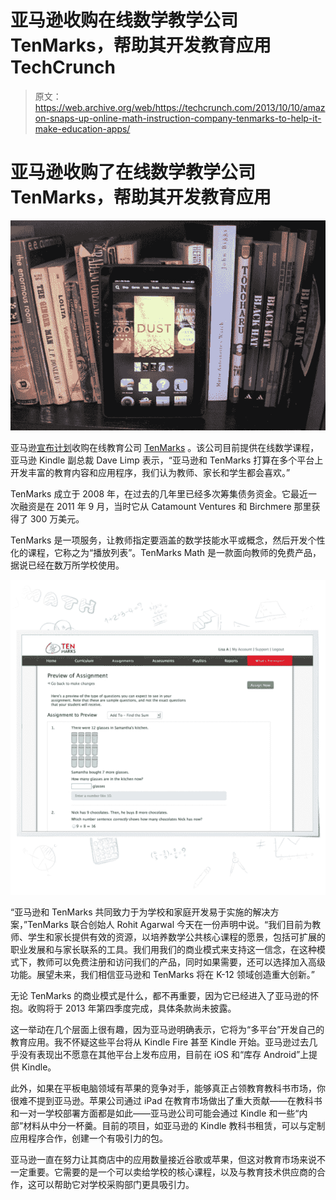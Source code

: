 # 亚马逊收购在线数学教学公司 TenMarks，帮助其开发教育应用 TechCrunch

> 原文：<https://web.archive.org/web/https://techcrunch.com/2013/10/10/amazon-snaps-up-online-math-instruction-company-tenmarks-to-help-it-make-education-apps/>

# 亚马逊收购了在线数学教学公司 TenMarks，帮助其开发教育应用

[![scaled-2270](img/a0cb1741384e75dcb717ac72968480bd.png)](https://web.archive.org/web/20230119160439/https://techcrunch.com/wp-content/uploads/2013/10/scaled-2270.jpg)

亚马逊[宣布计划](https://web.archive.org/web/20230119160439/http://phx.corporate-ir.net/phoenix.zhtml?c=176060&p=irol-newsArticle&ID=1863590&highlight=)收购在线教育公司 [TenMarks](https://web.archive.org/web/20230119160439/https://www.tenmarks.com/index.html) 。该公司目前提供在线数学课程，亚马逊 Kindle 副总裁 Dave Limp 表示，“亚马逊和 TenMarks 打算在多个平台上开发丰富的教育内容和应用程序，我们认为教师、家长和学生都会喜欢。”

TenMarks 成立于 2008 年，在过去的几年里已经多次筹集债务资金。它最近一次融资是在 2011 年 9 月，当时它从 Catamount Ventures 和 Birchmere 那里获得了 300 万美元。

TenMarks 是一项服务，让教师指定要涵盖的数学技能水平或概念，然后开发个性化的课程，它称之为“播放列表”。TenMarks Math 是一款面向教师的免费产品，据说已经在数万所学校使用。

[![demo-4](img/0c60088ce84f5bd2f31bb7527fc352c4.png)](https://web.archive.org/web/20230119160439/https://techcrunch.com/wp-content/uploads/2013/10/demo-4.jpg)

“亚马逊和 TenMarks 共同致力于为学校和家庭开发易于实施的解决方案，”TenMarks 联合创始人 Rohit Agarwal 今天在一份声明中说。“我们目前为教师、学生和家长提供有效的资源，以培养数学公共核心课程的愿景，包括可扩展的职业发展和与家长联系的工具。我们用我们的商业模式来支持这一信念，在这种模式下，教师可以免费注册和访问我们的产品，同时如果需要，还可以选择加入高级功能。展望未来，我们相信亚马逊和 TenMarks 将在 K-12 领域创造重大创新。”

无论 TenMarks 的商业模式是什么，都不再重要，因为它已经进入了亚马逊的怀抱。收购将于 2013 年第四季度完成，具体条款尚未披露。

这一举动在几个层面上很有趣，因为亚马逊明确表示，它将为“多平台”开发自己的教育应用。我不怀疑这些平台将从 Kindle Fire 甚至 Kindle 开始。亚马逊过去几乎没有表现出不愿意在其他平台上发布应用，目前在 iOS 和“库存 Android”上提供 Kindle。

此外，如果在平板电脑领域有苹果的竞争对手，能够真正占领教育教科书市场，你很难不提到亚马逊。苹果公司通过 iPad 在教育市场做出了重大贡献——在教科书和一对一学校部署方面都是如此——亚马逊公司可能会通过 Kindle 和一些“内部”材料从中分一杯羹。目前的项目，如亚马逊的 Kindle 教科书租赁，可以与定制应用程序合作，创建一个有吸引力的包。

亚马逊一直在努力让其商店中的应用数量接近谷歌或苹果，但这对教育市场来说不一定重要。它需要的是一个可以卖给学校的核心课程，以及与教育技术供应商的合作，这可以帮助它对学校采购部门更具吸引力。